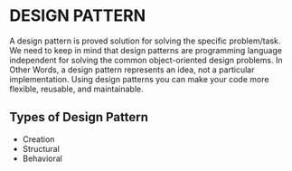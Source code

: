 # DESIGN PATTERN
A design pattern is proved solution for solving the specific problem/task. We need to keep in mind that design patterns are programming language independent for solving the common object-oriented design problems.
In Other Words, a design pattern represents an idea, not a particular implementation. Using design patterns you can make your code more flexible, reusable, and maintainable.

## Types of Design Pattern
* Creation
* Structural 
* Behavioral